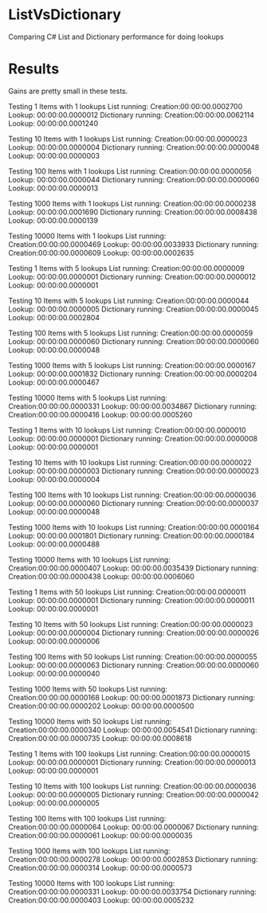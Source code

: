ListVsDictionary
================

Comparing C# List and Dictionary performance for doing lookups

Results
=======

Gains are pretty small in these tests.

Testing 1 Items with 1 lookups
   List running:
	Creation:00:00:00.0002700	Lookup: 00:00:00.0000012
   Dictionary running:
	Creation:00:00:00.0062114	Lookup: 00:00:00.0001240

Testing 10 Items with 1 lookups
   List running:
	Creation:00:00:00.0000023	Lookup: 00:00:00.0000004
   Dictionary running:
	Creation:00:00:00.0000048	Lookup: 00:00:00.0000003

Testing 100 Items with 1 lookups
   List running:
	Creation:00:00:00.0000056	Lookup: 00:00:00.0000044
   Dictionary running:
	Creation:00:00:00.0000060	Lookup: 00:00:00.0000013

Testing 1000 Items with 1 lookups
   List running:
	Creation:00:00:00.0000238	Lookup: 00:00:00.0001690
   Dictionary running:
	Creation:00:00:00.0008438	Lookup: 00:00:00.0000139

Testing 10000 Items with 1 lookups
   List running:
	Creation:00:00:00.0000469	Lookup: 00:00:00.0033933
   Dictionary running:
	Creation:00:00:00.0000609	Lookup: 00:00:00.0002635

Testing 1 Items with 5 lookups
   List running:
	Creation:00:00:00.0000009	Lookup: 00:00:00.0000001
   Dictionary running:
	Creation:00:00:00.0000012	Lookup: 00:00:00.0000001

Testing 10 Items with 5 lookups
   List running:
	Creation:00:00:00.0000044	Lookup: 00:00:00.0000005
   Dictionary running:
	Creation:00:00:00.0000045	Lookup: 00:00:00.0002804

Testing 100 Items with 5 lookups
   List running:
	Creation:00:00:00.0000059	Lookup: 00:00:00.0000060
   Dictionary running:
	Creation:00:00:00.0000060	Lookup: 00:00:00.0000048

Testing 1000 Items with 5 lookups
   List running:
	Creation:00:00:00.0000167	Lookup: 00:00:00.0001832
   Dictionary running:
	Creation:00:00:00.0000204	Lookup: 00:00:00.0000467

Testing 10000 Items with 5 lookups
   List running:
	Creation:00:00:00.0000331	Lookup: 00:00:00.0034867
   Dictionary running:
	Creation:00:00:00.0000416	Lookup: 00:00:00.0005260

Testing 1 Items with 10 lookups
   List running:
	Creation:00:00:00.0000010	Lookup: 00:00:00.0000001
   Dictionary running:
	Creation:00:00:00.0000008	Lookup: 00:00:00.0000001

Testing 10 Items with 10 lookups
   List running:
	Creation:00:00:00.0000022	Lookup: 00:00:00.0000003
   Dictionary running:
	Creation:00:00:00.0000023	Lookup: 00:00:00.0000004

Testing 100 Items with 10 lookups
   List running:
	Creation:00:00:00.0000036	Lookup: 00:00:00.0000060
   Dictionary running:
	Creation:00:00:00.0000037	Lookup: 00:00:00.0000048

Testing 1000 Items with 10 lookups
   List running:
	Creation:00:00:00.0000164	Lookup: 00:00:00.0001801
   Dictionary running:
	Creation:00:00:00.0000184	Lookup: 00:00:00.0000488

Testing 10000 Items with 10 lookups
   List running:
	Creation:00:00:00.0000407	Lookup: 00:00:00.0035439
   Dictionary running:
	Creation:00:00:00.0000438	Lookup: 00:00:00.0006060

Testing 1 Items with 50 lookups
   List running:
	Creation:00:00:00.0000011	Lookup: 00:00:00.0000001
   Dictionary running:
	Creation:00:00:00.0000011	Lookup: 00:00:00.0000001

Testing 10 Items with 50 lookups
   List running:
	Creation:00:00:00.0000023	Lookup: 00:00:00.0000004
   Dictionary running:
	Creation:00:00:00.0000026	Lookup: 00:00:00.0000006

Testing 100 Items with 50 lookups
   List running:
	Creation:00:00:00.0000055	Lookup: 00:00:00.0000063
   Dictionary running:
	Creation:00:00:00.0000060	Lookup: 00:00:00.0000040

Testing 1000 Items with 50 lookups
   List running:
	Creation:00:00:00.0000168	Lookup: 00:00:00.0001873
   Dictionary running:
	Creation:00:00:00.0000202	Lookup: 00:00:00.0000500

Testing 10000 Items with 50 lookups
   List running:
	Creation:00:00:00.0000340	Lookup: 00:00:00.0054541
   Dictionary running:
	Creation:00:00:00.0000735	Lookup: 00:00:00.0008618

Testing 1 Items with 100 lookups
   List running:
	Creation:00:00:00.0000015	Lookup: 00:00:00.0000001
   Dictionary running:
	Creation:00:00:00.0000013	Lookup: 00:00:00.0000001

Testing 10 Items with 100 lookups
   List running:
	Creation:00:00:00.0000036	Lookup: 00:00:00.0000005
   Dictionary running:
	Creation:00:00:00.0000042	Lookup: 00:00:00.0000005

Testing 100 Items with 100 lookups
   List running:
	Creation:00:00:00.0000064	Lookup: 00:00:00.0000067
   Dictionary running:
	Creation:00:00:00.0000061	Lookup: 00:00:00.0000035

Testing 1000 Items with 100 lookups
   List running:
	Creation:00:00:00.0000278	Lookup: 00:00:00.0002853
   Dictionary running:
	Creation:00:00:00.0000314	Lookup: 00:00:00.0000573

Testing 10000 Items with 100 lookups
   List running:
	Creation:00:00:00.0000331	Lookup: 00:00:00.0033754
   Dictionary running:
	Creation:00:00:00.0000403	Lookup: 00:00:00.0005232

